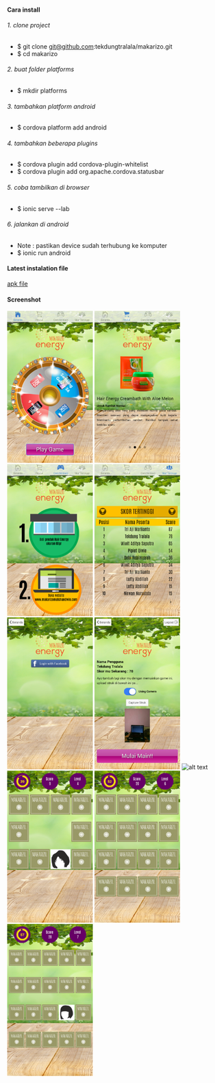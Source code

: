 #### Cara install 

###### 1. clone project
  * $ git clone git@github.com:tekdungtralala/makarizo.git
  * $ cd makarizo

###### 2. buat folder platforms
  * $ mkdir platforms

###### 3. tambahkan platform android
  * $ cordova platform add android

###### 4. tambahkan beberapa plugins
  * $ cordova plugin add cordova-plugin-whitelist
  * $ cordova plugin add org.apache.cordova.statusbar 

###### 5. coba tambilkan di browser
  * $ ionic serve --lab

###### 6. jalankan di android
  * Note : pastikan device sudah terhubung ke komputer 
  * $ ionic run android

#### Latest instalation file
[apk file](https://github.com/tekdungtralala/makarizo/raw/master/latest%20instalation%20file/Match%20and%20Win.apk)

#### Screenshot
<img src="https://raw.githubusercontent.com/tekdungtralala/makarizo/master/screenshot/Screenshot_2015-10-23-11-00-03.png" alt="alt text" width="200" height="355">
<img src="https://raw.githubusercontent.com/tekdungtralala/makarizo/master/screenshot/Screenshot_2015-10-23-11-00-13.png" alt="alt text" width="200" height="355">
<img src="https://raw.githubusercontent.com/tekdungtralala/makarizo/master/screenshot/Screenshot_2015-10-23-11-00-22.png" alt="alt text" width="200" height="355">
<img src="https://raw.githubusercontent.com/tekdungtralala/makarizo/master/screenshot/Screenshot_2015-10-23-11-00-36.png" alt="alt text" width="200" height="355">
<img src="https://raw.githubusercontent.com/tekdungtralala/makarizo/master/screenshot/Screenshot_2015-10-23-11-00-45.png" alt="alt text" width="200" height="355">
<img src="https://raw.githubusercontent.com/tekdungtralala/makarizo/master/screenshot/Screenshot_2015-10-23-11-01-34.png" alt="alt text" width="200" height="355">
<img src="https://raw.githubusercontent.com/tekdungtralala/makarizo/master/screenshot/Screenshot_2015-10-23-11-01-54.png" alt="alt text" width="200" height="355">
<img src="https://raw.githubusercontent.com/tekdungtralala/makarizo/master/screenshot/Screenshot_2015-10-23-11-02-18.png" alt="alt text" width="200" height="355">
<img src="https://raw.githubusercontent.com/tekdungtralala/makarizo/master/screenshot/Screenshot_2015-10-23-11-03-09.png" alt="alt text" width="200" height="355">
<img src="https://raw.githubusercontent.com/tekdungtralala/makarizo/master/screenshot/Screenshot_2015-10-23-11-03-43.png" alt="alt text" width="200" height="355">